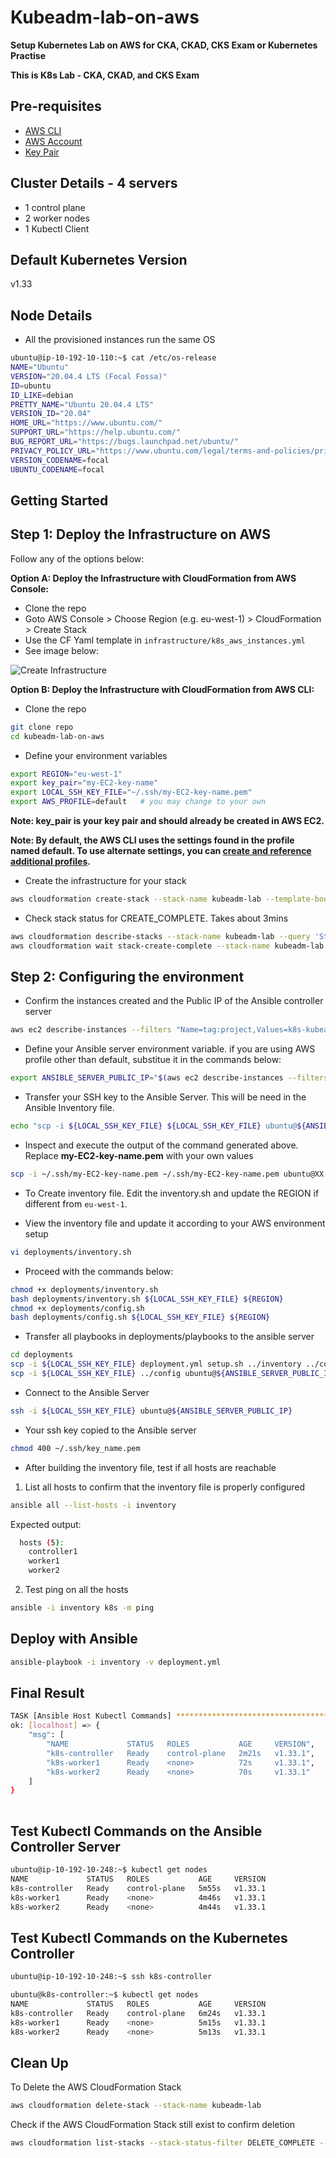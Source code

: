 # Kubeadm-lab-on-aws

**Setup Kubernetes Lab on AWS for CKA, CKAD, CKS Exam or Kubernetes Practise**

**This is K8s Lab - CKA, CKAD, and CKS Exam**

## Pre-requisites

- [AWS CLI](https://docs.aws.amazon.com/cli/latest/userguide/getting-started-install.html) 
- [AWS Account](https://aws.amazon.com/premiumsupport/knowledge-center/create-and-activate-aws-account/)
- [Key Pair](https://docs.aws.amazon.com/AWSEC2/latest/UserGuide/create-key-pairs.html)

## Cluster Details -  4 servers

- 1 control plane
- 2 worker nodes
- 1 Kubectl Client

## Default Kubernetes Version

v1.33 

## Node Details

- All the provisioned instances run the same OS

```bash
ubuntu@ip-10-192-10-110:~$ cat /etc/os-release 
NAME="Ubuntu"
VERSION="20.04.4 LTS (Focal Fossa)"
ID=ubuntu
ID_LIKE=debian
PRETTY_NAME="Ubuntu 20.04.4 LTS"
VERSION_ID="20.04"
HOME_URL="https://www.ubuntu.com/"
SUPPORT_URL="https://help.ubuntu.com/"
BUG_REPORT_URL="https://bugs.launchpad.net/ubuntu/"
PRIVACY_POLICY_URL="https://www.ubuntu.com/legal/terms-and-policies/privacy-policy"
VERSION_CODENAME=focal
UBUNTU_CODENAME=focal
```

## Getting Started

## Step 1: Deploy the Infrastructure on AWS

Follow any of the options below:

**Option A: Deploy the Infrastructure with CloudFormation from AWS Console:**

- Clone the repo
- Goto AWS Console > Choose Region (e.g. eu-west-1) > CloudFormation > Create Stack
- Use the CF Yaml template in `infrastructure/k8s_aws_instances.yml`
- See image below:

![Create Infrastructure](./images/CF-infrastructure.png)

**Option B: Deploy the Infrastructure with CloudFormation from AWS CLI:**

- Clone the repo

```bash
git clone repo
cd kubeadm-lab-on-aws
```

- Define your environment variables

```bash
export REGION="eu-west-1"
export key_pair="my-EC2-key-name"
export LOCAL_SSH_KEY_FILE="~/.ssh/my-EC2-key-name.pem"
export AWS_PROFILE=default   # you may change to your own
```

**Note: key_pair is your key pair and should already be created in AWS EC2.**

**Note: By default, the AWS CLI uses the settings found in the profile named default. To use alternate settings, you can [create and reference additional profiles](https://docs.aws.amazon.com/cli/latest/userguide/cli-configure-files.html).**

- Create the infrastructure for your stack

```bash
aws cloudformation create-stack --stack-name kubeadm-lab --template-body file://infrastructure/k8s_aws_instances.yml --parameters ParameterKey=EnvironmentName,ParameterValue=k8s ParameterKey=KeyName,ParameterValue=${key_pair} --capabilities CAPABILITY_NAMED_IAM --region ${REGION}

```

- Check stack status for CREATE_COMPLETE. Takes about 3mins

```bash
aws cloudformation describe-stacks --stack-name kubeadm-lab --query 'Stacks[].StackStatus' --region ${REGION} --output text
aws cloudformation wait stack-create-complete --stack-name kubeadm-lab
```

## Step 2: Configuring the environment

- Confirm the instances created and the Public IP of the Ansible controller server

```bash
aws ec2 describe-instances --filters "Name=tag:project,Values=k8s-kubeadm" "Name=instance-state-name,Values=running" --query 'Reservations[*].Instances[*].[Placement.AvailabilityZone, State.Name, InstanceId, PrivateIpAddress, PublicIpAddress, [Tags[?Key==`Name`].Value] [0][0]]' --output text --region ${REGION}
```

- Define your Ansible server environment variable. if you are using AWS profile other than default, substitue it in the commands below:

```bash
export ANSIBLE_SERVER_PUBLIC_IP="$(aws ec2 describe-instances --filters "Name=tag-value,Values=ansible_controller_kubeadm_lab" "Name=instance-state-name,Values=running" --query 'Reservations[*].Instances[*].[PublicIpAddress]' --output text --region ${REGION})"
```

- Transfer your SSH key to the Ansible Server. This will be need in the Ansible Inventory file.
  
```bash
echo "scp -i ${LOCAL_SSH_KEY_FILE} ${LOCAL_SSH_KEY_FILE} ubuntu@${ANSIBLE_SERVER_PUBLIC_IP}:~/.ssh/" 
```

- Inspect and execute the output of the command generated above. Replace **my-EC2-key-name.pem** with your own values

```bash
scp -i ~/.ssh/my-EC2-key-name.pem ~/.ssh/my-EC2-key-name.pem ubuntu@XX.XX.XX.XX:~/.ssh/
```

- To Create inventory file. Edit the inventory.sh and update the REGION if different from `eu-west-1`.

- View the inventory file and update it according to your AWS environment setup
  
```bash
vi deployments/inventory.sh
```

- Proceed with the commands below:
  
```bash
chmod +x deployments/inventory.sh
bash deployments/inventory.sh ${LOCAL_SSH_KEY_FILE} ${REGION}
chmod +x deployments/config.sh 
bash deployments/config.sh ${LOCAL_SSH_KEY_FILE} ${REGION}
```

- Transfer all playbooks in deployments/playbooks to the ansible server

```bash
cd deployments
scp -i ${LOCAL_SSH_KEY_FILE} deployment.yml setup.sh ../inventory ../config *.cfg ubuntu@${ANSIBLE_SERVER_PUBLIC_IP}:~
scp -i ${LOCAL_SSH_KEY_FILE} ../config ubuntu@${ANSIBLE_SERVER_PUBLIC_IP}:~/.ssh/config
```

- Connect to the Ansible Server
  
```bash
ssh -i ${LOCAL_SSH_KEY_FILE} ubuntu@${ANSIBLE_SERVER_PUBLIC_IP}
```

- Your ssh key copied to the Ansible server

```bash
chmod 400 ~/.ssh/key_name.pem  
```

- After building the inventory file, test if all hosts are reachable

1. List all hosts to confirm that the inventory file is properly configured

```bash
ansible all --list-hosts -i inventory
```

Expected output:

```bash
  hosts (5):
    controller1
    worker1
    worker2
```

2. Test ping on all the hosts

```bash
ansible -i inventory k8s -m ping 
```

## Deploy with Ansible

```bash
ansible-playbook -i inventory -v deployment.yml
```

## Final Result

```bash
TASK [Ansible Host Kubectl Commands] ***********************************************************************************************************
ok: [localhost] => {
    "msg": [
        "NAME             STATUS   ROLES           AGE     VERSION",
        "k8s-controller   Ready    control-plane   2m21s   v1.33.1",
        "k8s-worker1      Ready    <none>          72s     v1.33.1",
        "k8s-worker2      Ready    <none>          70s     v1.33.1"
    ]
}
 
```

## Test Kubectl Commands on the Ansible Controller Server

```bash
ubuntu@ip-10-192-10-248:~$ kubectl get nodes
NAME             STATUS   ROLES           AGE     VERSION
k8s-controller   Ready    control-plane   5m55s   v1.33.1
k8s-worker1      Ready    <none>          4m46s   v1.33.1
k8s-worker2      Ready    <none>          4m44s   v1.33.1
```

## Test Kubectl Commands on the Kubernetes Controller

```bash
ubuntu@ip-10-192-10-248:~$ ssh k8s-controller

ubuntu@k8s-controller:~$ kubectl get nodes
NAME             STATUS   ROLES           AGE     VERSION
k8s-controller   Ready    control-plane   6m24s   v1.33.1
k8s-worker1      Ready    <none>          5m15s   v1.33.1
k8s-worker2      Ready    <none>          5m13s   v1.33.1
```

## Clean Up

To Delete the AWS CloudFormation Stack

```bash
aws cloudformation delete-stack --stack-name kubeadm-lab
```

Check if the AWS CloudFormation Stack still exist to confirm deletion

```bash
aws cloudformation list-stacks --stack-status-filter DELETE_COMPLETE --region ${REGION} --query 'StackSummaries[*].{Name:StackName,Date:CreationTime,Status:StackStatus}' --output text | grep kubeadm
```
